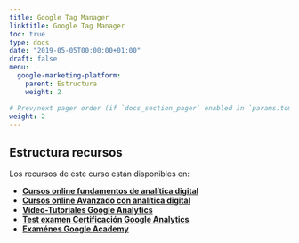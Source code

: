 ```yaml
---
title: Google Tag Manager
linktitle: Google Tag Manager
toc: true
type: docs
date: "2019-05-05T00:00:00+01:00"
draft: false
menu:
  google-marketing-platform:
    parent: Estructura
    weight: 2

# Prev/next pager order (if `docs_section_pager` enabled in `params.toml`)
weight: 2
---
```


## Estructura recursos

Los recursos de este curso están disponibles en:

* **[Cursos online fundamentos de analítica digital](https://www.udemy.com/course/intro-administrador-etiquetas-tag-manager-y-analisis-web/)**
* **[Cursos online Avanzado con analítica digital](http://bit.ly/2k5DQR8)**
* **[Video-Tutoriales Google Analytics](https://www.youtube.com/playlist?list=PLzxNDhvkuNyKk0HC7UbL6bYeNRB4M35PQ)**
* **[Test examen Certificación Google Analytics](/buscas-las-respuestas-del-examen-de-google-analytics/)**
* **[Examénes Google Academy](https://analytics.google.com/analytics/academy/)**
